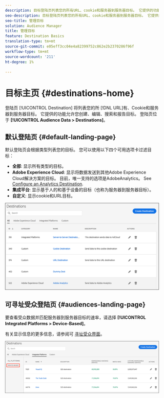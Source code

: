 ```yaml
---
description: 目标登陆页列表您的所有URL、cookie和服务器到服务器目标。 它提供的功能允许您创建、编辑、搜索和报告目标。 登陆页位于受众数据>目标中。
seo-description: 目标登陆页列表您的所有URL、cookie和服务器到服务器目标。 它提供的功能允许您创建、编辑、搜索和报告目标。 登陆页位于受众数据>目标中。
seo-title: 管理目标
solution: Audience Manager
title: 管理目标
feature: Destination Basics
translation-type: tm+mt
source-git-commit: e05eff3cc04e4a82399752c862e2b2370286f96f
workflow-type: tm+mt
source-wordcount: '211'
ht-degree: 1%

---
```




# 目标主页 {#destinations-home}

登陆页 [!UICONTROL Destination] 将列表您的所 [!DNL URL]有、Cookie和服务器到服务器目标。 它提供的功能允许您创建、编辑、搜索和报告目标。 登陆页位于 **[!UICONTROL Audience Data > Destinations]**。

## 默认登陆页 {#default-landing-page}

<!-- destinations-home.xml -->

默认登陆页会根据类型列表您的目标。 您可以使用以下四个可用选项卡过滤目标：

* **全部**: 显示所有类型的目标。
* **Adobe Experience Cloud**: 显示将数据发送到其他Adobe Experience Cloud解决方案的目标。 目前，唯一支持的选项是AdobeAnalytics。 See [Configure an Analytics Destination](/help/using/features/destinations/create-analytics-destination.md).
* **集成平台**: 显示基于人的和基于设备的目标（也称为服务器到服务器目标）。
* **自定义**: 显示cookie和URL目标。


![](assets/destinations-landing.png)

## 可寻址受众登陆页 {#audiences-landing-page}

要查看受众数据并匹配服务器到服务器目标的速率，请选择 **[!UICONTROL Integrated Platforms > Device-Based]**。

有关显示信息的更多信息，请参阅可 [寻址受众界面](/help/using/features/addressable-audiences.md#addressable-audience-interface)。

![](/help/using/features/assets/addressable-audiences-landing.png)